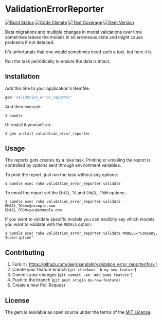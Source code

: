 [travis]: https://travis-ci.org/olejrosendahl/validation_error_reporter
[codeclimate]: https://codeclimate.com/github/olejrosendahl/validation_error_reporter
[coveralls]: https://coveralls.io/r/olejrosendahl/validation_error_reporter
[rubygems]: https://rubygems.org/gems/validation_error_reporter

# ValidationErrorReporter

[![Build Status](https://travis-ci.org/olejrosendahl/validation_error_reporter.svg?branch=master)][travis]
[![Code Climate](https://codeclimate.com/github/olejrosendahl/validation_error_reporter/badges/gpa.svg)][codeclimate]
[![Test Coverage](http://img.shields.io/coveralls/olejrosendahl/validation_error_reporter/master.svg)][coveralls]
[![Gem Version](http://img.shields.io/gem/v/validation_error_reporter.svg)][rubygems]

Data migrations and multiple changes in model validations over time sometimes leaves the models in an erroneous state and might cause problems if not deteced.

It's unfortunate that one would sometimes need such a tool, but here it is.

Run the task periodically to ensure the data is intact.

## Installation

Add this line to your application's Gemfile:

```ruby
gem 'validation_error_reporter'
```

And then execute:

    $ bundle

Or install it yourself as:

    $ gem install validation_error_reporter

## Usage

The reports gets creates by a rake task. Printing or emailing the report is
controlled by options sent through environment variables.

To print the report, just run the task without any options:

    $ bundle exec rake validation_error_reporter:validate

To email the report set the `EMAIL_TO` and `EMAIL_FROM` options:

    $ bundle exec rake validation_error_reporter:validate EMAIL_TO=me@example.com
    EMAIL_FROM=you@example.com

If you want to validate specific models you can explicity say which
models you want to validate with the `MODELS` option:

    $ bundle exec rake validation_error_reporter:validate MODELS="Company,
    Subscription"

## Contributing

1. Fork it ( https://github.com/olejrosendahl/validation_error_reporter/fork )
2. Create your feature branch (`git checkout -b my-new-feature`)
3. Commit your changes (`git commit -am 'Add some feature'`)
4. Push to the branch (`git push origin my-new-feature`)
5. Create a new Pull Request

## License

The gem is available as open source under the terms of the [MIT License](http://opensource.org/licenses/MIT).

